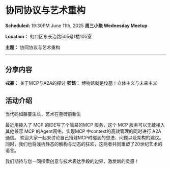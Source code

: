 # 协同协议与艺术重构

**Scheduled:** 19:30PM June 11th, 2025
**周三小聚 Wednesday Meetup**

**Location：** 虹口区东长治路505号1楼105室

**主题：** 协同协议与艺术重构

---

## 分享内容

**戎豪：** 关于MCP与A2A的探讨
**嵇鹤：** 博物馆就是坟墓！立体主义与未来主义

## 活动介绍

当代码如藤蔓生长，艺术在墓碑前新生

最近用接入了 MCP 的IDE写了个简易的MCP 服务，这个 MCP 服务可以无缝接入其他兼容 MCP 的Agent网络，实现MCP 中context的高效管理的同时进行 A2A 通信。 欢迎大家一起来讨论自己搭建MCP时碰到的想法、问题以及架构的建议。 
同时，我们也将浅析静态的解构与动态的狂欢，这两者共同重塑了20世纪艺术的语言。

我们期待与您一同探索创意与技术表达手段的边界，激发新的灵感！